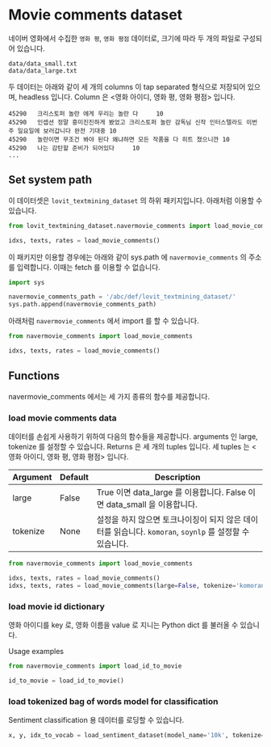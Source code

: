# Movie comments dataset

네이버 영화에서 수집한 `영화 평`, `영화 평점` 데이터로, 크기에 따라 두 개의 파일로 구성되어 있습니다.

```
data/data_small.txt 
data/data_large.txt 
```

두 데이터는 아래와 같이 세 개의 columns 이 tap separated 형식으로 저장되어 있으며, headless 입니다. Column 은 <영화 아이디, 영화 평, 영화 평점> 입니다.

```
45290   크리스토퍼 놀란 에게 우리는 놀란 다     10
45290   인셉션 정말 흥미진진하게 봤었고 크리스토퍼 놀란 감독님 신작 인터스텔라도 이번주 일요일에 보러갑니다 완전 기대중 10
45290   놀란이면 무조건 봐야 된다 왜냐하면 모든 작품을 다 히트 쳤으니깐 10
45290   나는 감탄할 준비가 되어있다     10
...
```

## Set system path

이 데이터셋은 `lovit_textmining_dataset` 의 하위 패키지입니다. 아래처럼 이용할 수 있습니다.

```python
from lovit_textmining_dataset.navermovie_comments import load_movie_comments

idxs, texts, rates = load_movie_comments()
```

이 패키지만 이용할 경우에는 아래와 같이 sys.path 에 `navermovie_comments` 의 주소를 입력합니다. 이때는 fetch 를 이용할 수 없습니다.

```python
import sys

navermovie_comments_path = '/abc/def/lovit_textmining_dataset/'
sys.path.append(navermovie_comments_path)
```

아래처럼 `navermovie_comments` 에서 import 를 할 수 있습니다.

```python
from navermovie_comments import load_movie_comments

idxs, texts, rates = load_movie_comments()
```

## Functions

navermovie_comments 에서는 세 가지 종류의 함수를 제공합니다.

### load movie comments data

데이터를 손쉽게 사용하기 위하여 다음의 함수들을 제공합니다. arguments 인 large, tokenize 를 설정할 수 있습니다. Returns 은 세 개의 tuples 입니다. 세 tuples 는 <영화 아이디, 영화 평, 영화 평점> 입니다.

| Argument | Default | Description |
| --- | --- | --- |
| large | False | True 이면 data_large 를 이용합니다. False 이면 data_small 을 이용합니다. |
| tokenize | None | 설정을 하지 않으면 토크나이징이 되지 않은 데이터를 읽습니다. `komoran`, `soynlp` 를 설정할 수 있습니다. |


```python
from navermovie_comments import load_movie_comments

idxs, texts, rates = load_movie_comments()
idxs, texts, rates = load_movie_comments(large=False, tokenize='komoran')
```

### load movie id dictionary

영화 아이디를 key 로, 영화 이름을 value 로 지니는 Python dict 를 불러올 수 있습니다.

Usage examples

```python
from navermovie_comments import load_id_to_movie

id_to_movie = load_id_to_movie()
```

### load tokenized bag of words model for classification

Sentiment classification 용 데이터를 로딩할 수 있습니다.

```python
x, y, idx_to_vocab = load_sentiment_dataset(model_name='10k', tokenize='komoran')
```
